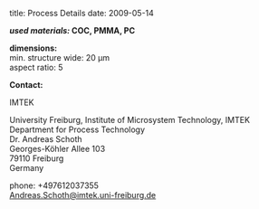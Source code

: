 title: Process Details
date: 2009-05-14 

__*used materials:* COC, PMMA, PC__  


__dimensions:__	  
min. structure wide:	20 µm   
aspect ratio:	5
<!--break-->
__Contact:__

IMTEK

University Freiburg, Institute of Microsystem Technology, IMTEK  
Department for Process Technology  
Dr. Andreas Schoth  
Georges-Köhler Allee 103  
79110 Freiburg    
Germany  

phone: +497612037355  
Andreas.Schoth@imtek.uni-freiburg.de